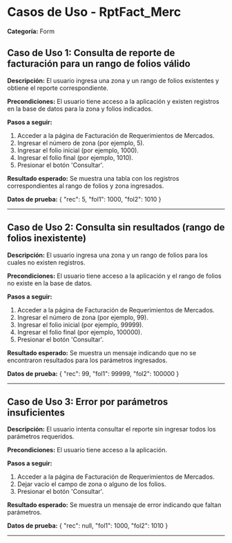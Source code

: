 # Casos de Uso - RptFact_Merc

**Categoría:** Form

## Caso de Uso 1: Consulta de reporte de facturación para un rango de folios válido

**Descripción:** El usuario ingresa una zona y un rango de folios existentes y obtiene el reporte correspondiente.

**Precondiciones:**
El usuario tiene acceso a la aplicación y existen registros en la base de datos para la zona y folios indicados.

**Pasos a seguir:**
1. Acceder a la página de Facturación de Requerimientos de Mercados.
2. Ingresar el número de zona (por ejemplo, 5).
3. Ingresar el folio inicial (por ejemplo, 1000).
4. Ingresar el folio final (por ejemplo, 1010).
5. Presionar el botón 'Consultar'.

**Resultado esperado:**
Se muestra una tabla con los registros correspondientes al rango de folios y zona ingresados.

**Datos de prueba:**
{ "rec": 5, "fol1": 1000, "fol2": 1010 }

---

## Caso de Uso 2: Consulta sin resultados (rango de folios inexistente)

**Descripción:** El usuario ingresa una zona y un rango de folios para los cuales no existen registros.

**Precondiciones:**
El usuario tiene acceso a la aplicación y el rango de folios no existe en la base de datos.

**Pasos a seguir:**
1. Acceder a la página de Facturación de Requerimientos de Mercados.
2. Ingresar el número de zona (por ejemplo, 99).
3. Ingresar el folio inicial (por ejemplo, 99999).
4. Ingresar el folio final (por ejemplo, 100000).
5. Presionar el botón 'Consultar'.

**Resultado esperado:**
Se muestra un mensaje indicando que no se encontraron resultados para los parámetros ingresados.

**Datos de prueba:**
{ "rec": 99, "fol1": 99999, "fol2": 100000 }

---

## Caso de Uso 3: Error por parámetros insuficientes

**Descripción:** El usuario intenta consultar el reporte sin ingresar todos los parámetros requeridos.

**Precondiciones:**
El usuario tiene acceso a la aplicación.

**Pasos a seguir:**
1. Acceder a la página de Facturación de Requerimientos de Mercados.
2. Dejar vacío el campo de zona o alguno de los folios.
3. Presionar el botón 'Consultar'.

**Resultado esperado:**
Se muestra un mensaje de error indicando que faltan parámetros.

**Datos de prueba:**
{ "rec": null, "fol1": 1000, "fol2": 1010 }

---


